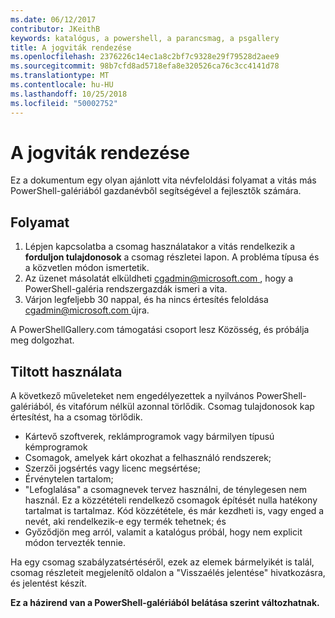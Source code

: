 ```yaml
---
ms.date: 06/12/2017
contributor: JKeithB
keywords: katalógus, a powershell, a parancsmag, a psgallery
title: A jogviták rendezése
ms.openlocfilehash: 2376226c14ec1a8c2bf7c9328e29f79528d2aee9
ms.sourcegitcommit: 98b7cfd8ad5718efa8e320526ca76c3cc4141d78
ms.translationtype: MT
ms.contentlocale: hu-HU
ms.lasthandoff: 10/25/2018
ms.locfileid: "50002752"
---
```

# <a name="dispute-resolution"></a>A jogviták rendezése

Ez a dokumentum egy olyan ajánlott vita névfeloldási folyamat a vitás más PowerShell-galériából gazdanévből segítségével a fejlesztők számára.

## <a name="process"></a>Folyamat

1. Lépjen kapcsolatba a csomag használatakor a vitás rendelkezik a **forduljon tulajdonosok** a csomag részletei lapon.
   A probléma típusa és a közvetlen módon ismertetik.
2. Az üzenet másolatát elküldheti [ cgadmin@microsoft.com ](mailto:cgadmin@microsoft.com) , hogy a PowerShell-galéria rendszergazdák ismeri a vita.
3. Várjon legfeljebb 30 nappal, és ha nincs értesítés feloldása [ cgadmin@microsoft.com ](mailto:cgadmin@microsoft.com) újra.

A PowerShellGallery.com támogatási csoport lesz Közösség, és próbálja meg dolgozhat.

## <a name="prohibited-use"></a>Tiltott használata

A következő műveleteket nem engedélyezettek a nyilvános PowerShell-galériából, és vitafórum nélkül azonnal törlődik.  Csomag tulajdonosok kap értesítést, ha a csomag törlődik.

- Kártevő szoftverek, reklámprogramok vagy bármilyen típusú kémprogramok
- Csomagok, amelyek kárt okozhat a felhasználó rendszerek;
- Szerzői jogsértés vagy licenc megsértése;
- Érvénytelen tartalom;
- "Lefoglalása" a csomagnevek tervez használni, de ténylegesen nem használ. Ez a közzétételi rendelkező csomagok építését nulla hatékony tartalmat is tartalmaz.
  Kód közzététele, és már kezdheti is, vagy enged a nevét, aki rendelkezik-e egy termék tehetnek; és
- Győződjön meg arról, valamit a katalógus próbál, hogy nem explicit módon tervezték tennie.

Ha egy csomag szabályzatsértéséről, ezek az elemek bármelyikét is talál, csomag részleteit megjelenítő oldalon a "Visszaélés jelentése" hivatkozásra, és jelentést készít.

**Ez a házirend van a PowerShell-galériából belátása szerint változhatnak.**

